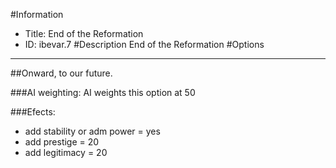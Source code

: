 #Information
 - Title: End of the Reformation
 - ID: ibevar.7
#Description
End of the Reformation
#Options

___
##Onward, to our future.

###AI weighting:
AI weights this option at 50


###Efects:<ul><li>add stability or adm power = yes</li><li>add prestige = 20</li><li>add legitimacy = 20</li></ul>

